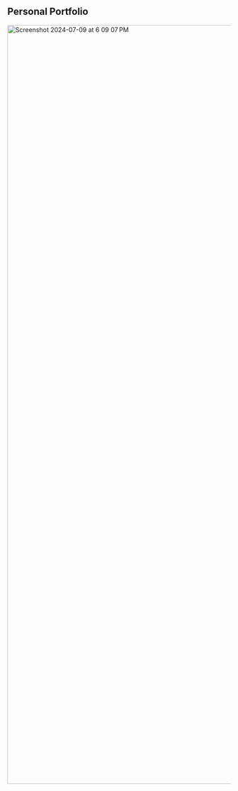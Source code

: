 ## Personal Portfolio

<img width="1710" alt="Screenshot 2024-07-09 at 6 09 07 PM" src="https://github.com/Diyac004/portfolio/assets/148058872/2e8d70a7-b89b-47b0-ba73-5d15e6dc799c">
